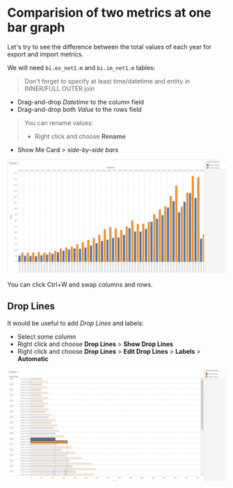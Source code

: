 # Comparision of two metrics at one bar graph

Let's try to see the difference between the total values of each year for export and import metrics.

We will need `bi.ex_net1.m` and `bi.im_net1.m` tables:

> Don't forget to specify at least time/datetime and entity in INNER/FULL OUTER join

- Drag-and-drop _Datetime_ to the column field
- Drag-and-drop both _Value_ to the rows field

> You can rename values:
> - Right click and choose **Rename**

- Show Me Card > _side-by-side bars_ 

![](images/bars.png)

You can click Ctrl+W and swap columns and rows.

## Drop Lines
It would be useful to add _Drop Lines_ and labels:

- Select some column
- Right click and choose **Drop Lines** > **Show Drop Lines**
- Right click and choose **Drop Lines** > **Edit Drop Lines** > **Labels** > **Automatic**


![](images/sswap.png)